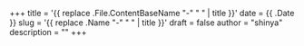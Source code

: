 +++
title = '{{ replace .File.ContentBaseName "-" " " | title }}'
date = {{ .Date }}
slug = '{{ replace .Name "-" " " | title }}'
draft = false
author = "shinya"
description = ""
+++
